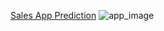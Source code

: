 [Sales App Prediction](link)
![app_image](https://github.com/vkoul/st_sales_prediction/blob/main/resources/app_image.PNG)

